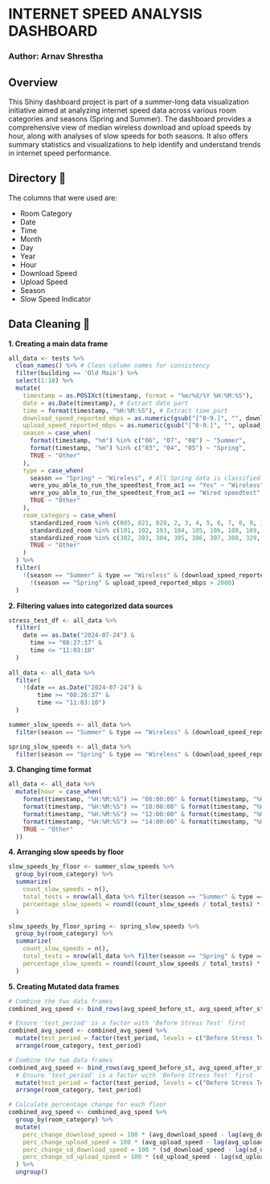 # INTERNET SPEED ANALYSIS DASHBOARD

### Author: Arnav Shrestha

## Overview
This Shiny dashboard project is part of a summer-long data visualization initiative aimed at analyzing internet speed data across various room categories and seasons (Spring and Summer). The dashboard provides a comprehensive view of median wireless download and upload speeds by hour, along with analyses of slow speeds for both seasons. It also offers summary statistics and visualizations to help identify and understand trends in internet speed performance.

## Directory 📖
The columns that were used are: 
- Room Category
- Date
- Time
- Month
- Day
- Year
- Hour
- Download Speed
- Upload Speed
- Season
- Slow Speed Indicator

## Data Cleaning 🧹

**1. Creating a main data frame**

```r
all_data <- tests %>%
  clean_names() %>% # Clean column names for consistency
  filter(building == 'Old Main') %>%
  select(1:10) %>%
  mutate(
    timestamp = as.POSIXct(timestamp, format = "%m/%d/%Y %H:%M:%S"),
    date = as.Date(timestamp), # Extract date part
    time = format(timestamp, "%H:%M:%S"), # Extract time part
    download_speed_reported_mbps = as.numeric(gsub("[^0-9.]", "", download_speed_reported_mbps)),
    upload_speed_reported_mbps = as.numeric(gsub("[^0-9.]", "", upload_speed_reported_mbps)),
    season = case_when(
      format(timestamp, "%m") %in% c("06", "07", "08") ~ "Summer",
      format(timestamp, "%m") %in% c("03", "04", "05") ~ "Spring",
      TRUE ~ "Other"
    ),
    type = case_when(
      season == "Spring" ~ "Wireless", # All Spring data is classified as Wireless
      were_you_able_to_run_the_speedtest_from_ac1 == "Yes" ~ "Wireless",
      were_you_able_to_run_the_speedtest_from_ac1 == "Wired speedtest" ~ "Wired",
      TRUE ~ "Other"
    ),
    room_category = case_when(
      standardized_room %in% c(005, 021, 028, 2, 3, 4, 5, 6, 7, 8, 9, 13, 22, 24, 25, 21, 26, 28, 31, 32) ~ "Basement",
      standardized_room %in% c(101, 102, 103, 104, 105, 106, 108, 109, 110, 111, 113, 114, 120, 122, 123, 124, 125, 128, 129, 135, 117, 132, 127) ~ "First Floor",
      standardized_room %in% c(302, 303, 304, 305, 306, 307, 308, 329, 310, 311, 312, 313, 314, 315, 316, 320, 323, 324, 325, 326, 327, 330, 331, 332, 333) ~ "Third Floor",
      TRUE ~ "Other"
    )
  ) %>%
  filter(
    !(season == "Summer" & type == "Wireless" & (download_speed_reported_mbps > 500 | upload_speed_reported_mbps > 500)) &
      !(season == "Spring" & upload_speed_reported_mbps > 2000)
  )
```
**2. Filtering values into categorized data sources**

```r
stress_test_df <- all_data %>%
  filter(
    date == as.Date("2024-07-24") &
      time >= "08:27:37" &
      time <= "11:03:10"
  )
  
all_data <- all_data %>%
  filter(
    !(date == as.Date("2024-07-24") &
        time >= "08:26:37" &
        time <= "11:03:10")
  )

summer_slow_speeds <- all_data %>%
  filter(season == "Summer" & type == "Wireless" & (download_speed_reported_mbps < 20 | upload_speed_reported_mbps < 20))

spring_slow_speeds <- all_data %>%
  filter(season == "Spring" & type == "Wireless" & (download_speed_reported_mbps < 20 | upload_speed_reported_mbps < 20))
```
**3. Changing time format**

```r
all_data <- all_data %>%
  mutate(hour = case_when(
    format(timestamp, "%H:%M:%S") >= "08:00:00" & format(timestamp, "%H:%M:%S") < "10:00:00" ~ "8-10am",
    format(timestamp, "%H:%M:%S") >= "10:00:00" & format(timestamp, "%H:%M:%S") < "12:00:00" ~ "10-12pm",
    format(timestamp, "%H:%M:%S") >= "12:00:00" & format(timestamp, "%H:%M:%S") < "14:00:00" ~ "12-2pm",
    format(timestamp, "%H:%M:%S") >= "14:00:00" & format(timestamp, "%H:%M:%S") < "16:45:00" ~ "2-4:30pm",
    TRUE ~ "Other"
  ))
```
**4. Arranging slow speeds by floor**

```r
slow_speeds_by_floor <- summer_slow_speeds %>%
  group_by(room_category) %>%
  summarize(
    count_slow_speeds = n(),
    total_tests = nrow(all_data %>% filter(season == "Summer" & type == "Wireless" & room_category == first(room_category))),
    percentage_slow_speeds = round((count_slow_speeds / total_tests) * 100, 2)
  )

slow_speeds_by_floor_spring <- spring_slow_speeds %>%
  group_by(room_category) %>%
  summarize(
    count_slow_speeds = n(),
    total_tests = nrow(all_data %>% filter(season == "Spring" & type == "Wireless" & room_category == first(room_category))),
    percentage_slow_speeds = round((count_slow_speeds / total_tests) * 100, 2)
  )
```

**5. Creating Mutated data frames**
```r
# Combine the two data frames
combined_avg_speed <- bind_rows(avg_speed_before_st, avg_speed_after_st)

# Ensure 'test_period' is a factor with 'Before Stress Test' first
combined_avg_speed <- combined_avg_speed %>%
  mutate(test_period = factor(test_period, levels = c("Before Stress Test", "After Stress Test"))) %>%
  arrange(room_category, test_period)

# Combine the two data frames
combined_avg_speed <- bind_rows(avg_speed_before_st, avg_speed_after_st) %>%
  # Ensure 'test_period' is a factor with 'Before Stress Test' first
  mutate(test_period = factor(test_period, levels = c("Before Stress Test", "After Stress Test"))) %>%
  arrange(room_category, test_period)

# Calculate percentage change for each floor
combined_avg_speed <- combined_avg_speed %>%
  group_by(room_category) %>%
  mutate(
    perc_change_download_speed = 100 * (avg_download_speed - lag(avg_download_speed)) / lag(avg_download_speed),
    perc_change_upload_speed = 100 * (avg_upload_speed - lag(avg_upload_speed)) / lag(avg_upload_speed),
    perc_change_sd_download_speed = 100 * (sd_download_speed - lag(sd_download_speed)) / lag(sd_download_speed),
    perc_change_sd_upload_speed = 100 * (sd_upload_speed - lag(sd_upload_speed)) / lag(sd_upload_speed)
  ) %>%
  ungroup()
  ```



